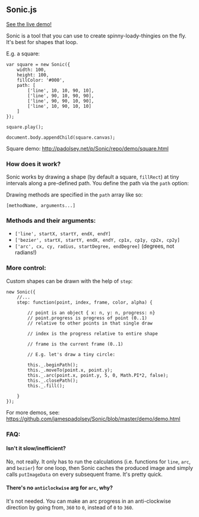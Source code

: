 ## Sonic.js

[See the live demo!](http://padolsey.net/p/Sonic/repo/demo/demo.html)

Sonic is a tool that you can use to create spinny-loady-thingies on the fly. It's best for shapes that loop.

E.g. a square:

    var square = new Sonic({
        width: 100,
        height: 100,
        fillColor: '#000',
        path: [
            ['line', 10, 10, 90, 10],
            ['line', 90, 10, 90, 90],
            ['line', 90, 90, 10, 90],
            ['line', 10, 90, 10, 10]
        ]
    });

    square.play();

    document.body.appendChild(square.canvas);

Square demo: http://padolsey.net/p/Sonic/repo/demo/square.html

### How does it work?

Sonic works by drawing a shape (by default a square, `fillRect`) at tiny intervals along a pre-defined path. You define the path via the `path` option:

Drawing methods are specified in the `path` array like so:

    [methodName, arguments...]

### Methods and their arguments:

 * `['line', startX, startY, endX, endY]`
 * `['bezier', startX, startY, endX, endY, cp1x, cp1y, cp2x, cp2y]`
 * `['arc', cx, cy, radius, startDegree, endDegree]` (degrees, not radians!)


### More control:

Custom shapes can be drawn with the help of `step`:

	new Sonic({
		//...
		step: function(point, index, frame, color, alpha) {

			// point is an object { x: n, y: n, progress: n}
			// point.progress is progress of point (0..1)
			// relative to other points in that single draw

			// index is the progress relative to entire shape

			// frame is the current frame (0..1) 

			// E.g. let's draw a tiny circle:

			this._.beginPath();
			this._.moveTo(point.x, point.y);
			this._.arc(point.x, point.y, 5, 0, Math.PI*2, false);
			this._.closePath();
			this._.fill();

		}
	});

For more demos, see: https://github.com/jamespadolsey/Sonic/blob/master/demo/demo.html

### FAQ:

#### Isn't it slow/inefficient?

No, not really. It only has to run the calculations (i.e. functions for `line`, `arc`, and `bezier`) for one loop, then Sonic caches the produced image and simply calls `putImageData` on every subsequent frame. It's pretty quick.

#### There's no `anticlockwise` arg for `arc`, why?

It's not needed. You can make an arc progress in an anti-clockwise direction by going from, `360` to `0`, instead of `0` to `360`.